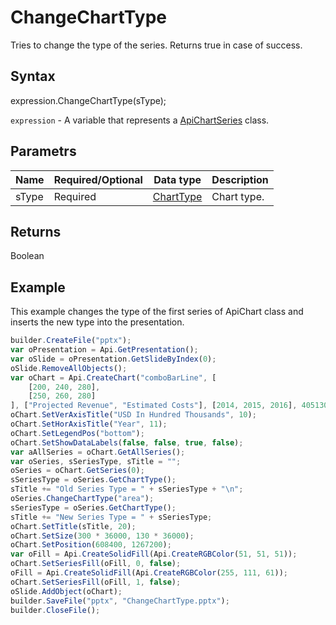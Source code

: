 # ChangeChartType

Tries to change the type of the series. Returns true in case of success.

## Syntax

expression.ChangeChartType(sType);

`expression` - A variable that represents a [ApiChartSeries](../ApiChartSeries.md) class.

## Parametrs

| **Name** | **Required/Optional** | **Data type** | **Description** |
| ------------- | ------------- | ------------- | ------------- |
| sType | Required | [ChartType](../../../Enumerations/ChartType.md) | Chart type. |

## Returns

Boolean

## Example

This example changes the type of the first series of ApiChart class and inserts the new type into the presentation.

```javascript
builder.CreateFile("pptx");
var oPresentation = Api.GetPresentation();
var oSlide = oPresentation.GetSlideByIndex(0);
oSlide.RemoveAllObjects();
var oChart = Api.CreateChart("comboBarLine", [
	[200, 240, 280],
	[250, 260, 280]
], ["Projected Revenue", "Estimated Costs"], [2014, 2015, 2016], 4051300, 2347595, 24);
oChart.SetVerAxisTitle("USD In Hundred Thousands", 10);
oChart.SetHorAxisTitle("Year", 11);
oChart.SetLegendPos("bottom");
oChart.SetShowDataLabels(false, false, true, false);
var aAllSeries = oChart.GetAllSeries();
var oSeries, sSeriesType, sTitle = "";
oSeries = oChart.GetSeries(0);
sSeriesType = oSeries.GetChartType();
sTitle += "Old Series Type = " + sSeriesType + "\n";
oSeries.ChangeChartType("area");
sSeriesType = oSeries.GetChartType();
sTitle += "New Series Type = " + sSeriesType;
oChart.SetTitle(sTitle, 20);
oChart.SetSize(300 * 36000, 130 * 36000);
oChart.SetPosition(608400, 1267200);
var oFill = Api.CreateSolidFill(Api.CreateRGBColor(51, 51, 51));
oChart.SetSeriesFill(oFill, 0, false);
oFill = Api.CreateSolidFill(Api.CreateRGBColor(255, 111, 61));
oChart.SetSeriesFill(oFill, 1, false);
oSlide.AddObject(oChart);
builder.SaveFile("pptx", "ChangeChartType.pptx");
builder.CloseFile();
```